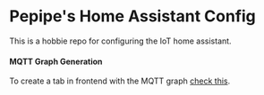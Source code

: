 # Pepipe's Home Assistant Config
This is a hobbie repo for configuring the IoT home assistant. 

#### MQTT Graph Generation
To create a tab in frontend with the MQTT graph [check this](wiki/mqtt_graph.md).
